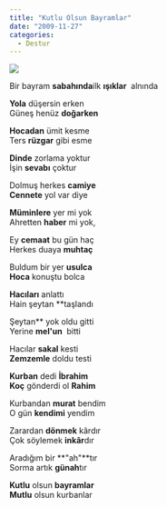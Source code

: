 ```yaml
---
title: "Kutlu Olsun Bayramlar"
date: "2009-11-27"
categories: 
  - Destur
---
```


![](/uploads/image/koc.jpg)

Bir bayram **sabahında**ilk **ışıklar**  alnında

**Yola** düşersin erken  
Güneş henüz **doğarken**

**Hocadan** ümit kesme  
Ters **rüzgar** gibi esme

**Dinde** zorlama yoktur  
İşin **sevabı** çoktur

Dolmuş herkes **camiye  
Cennete** yol var diye

**Müminlere** yer mi yok  
Ahretten **haber** mi yok,  
  
Ey **cemaat** bu gün haç  
Herkes duaya **muhtaç**

Buldum bir yer **usulca  
Hoca** konuştu bolca

**Hacıları** anlattı  
Hain şeytan **taşlandı  
  
Şeytan** yok oldu gitti  
Yerine **mel'un**  bitti  
  
Hacılar **sakal** kesti  
**Zemzemle** doldu testi

**Kurban** dedi **İbrahim  
Koç** gönderdi ol **Rahim**

Kurbandan **murat** bendim  
O gün **kendimi** yendim

Zarardan **dönmek** kârdır  
Çok söylemek **inkâr**dır

Aradığım bir **"ah"**tır  
Sorma artık **günah**tır

**Kutlu** olsun **bayramlar**  
**Mutlu** olsun kurbanlar
